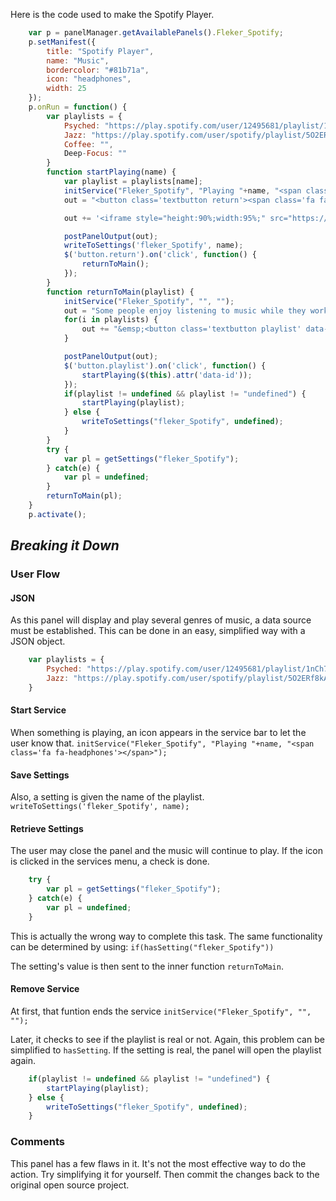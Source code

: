 Here is the code used to make the Spotify Player.

```Javascript
    var p = panelManager.getAvailablePanels().Fleker_Spotify;
    p.setManifest({
        title: "Spotify Player",
        name: "Music",
        bordercolor: "#81b71a",
        icon: "headphones",
        width: 25
    });
    p.onRun = function() {
        var playlists = {
            Psyched: "https://play.spotify.com/user/12495681/playlist/1nCh78mkclE3034mGo03eT",
            Jazz: "https://play.spotify.com/user/spotify/playlist/5O2ERf8kAYARVVdfCKZ9G7",
            Coffee: "",
            Deep-Focus: ""
        }
        function startPlaying(name) {
            var playlist = playlists[name];
            initService("Fleker_Spotify", "Playing "+name, "<span class='fa fa-headphones'></span>");
            out = "<button class='textbutton return'><span class='fa fa-arrow-left'></span>&nbsp;Back</button><br>";

            out += '<iframe style="height:90%;width:95%;" src="https://embed.spotify.com/?uri='+playlist+'" width="300" height="380" frameborder="0" allowtransparency="true"></iframe>';

            postPanelOutput(out);
            writeToSettings('fleker_Spotify', name);
            $('button.return').on('click', function() {
                returnToMain();
            });
        }
        function returnToMain(playlist) {
            initService("Fleker_Spotify", "", "");
            out = "Some people enjoy listening to music while they work.<br>Choose a mood to begin a playlist.<br>";
            for(i in playlists) {
                out += "&emsp;<button class='textbutton playlist' data-id='"+playlists[i]+"'>-"+playlists[i]+"</button>";
            }				

            postPanelOutput(out);
            $('button.playlist').on('click', function() {
                startPlaying($(this).attr('data-id'));
            });
            if(playlist != undefined && playlist != "undefined") {
                startPlaying(playlist);
            } else {
                writeToSettings("fleker_Spotify", undefined);
            }	
        }
        try {
            var pl = getSettings("fleker_Spotify");
        } catch(e) {
            var pl = undefined;
        }
        returnToMain(pl);
    }
    p.activate();
```

## *Breaking it Down*

### User Flow
#### JSON
As this panel will display and play several genres of music, a data source must be established. This can be done in an easy, simplified way with a JSON object.
```Javascript
    var playlists = {
        Psyched: "https://play.spotify.com/user/12495681/playlist/1nCh78mkclE3034mGo03eT",
        Jazz: "https://play.spotify.com/user/spotify/playlist/5O2ERf8kAYARVVdfCKZ9G7"
    }
```

#### Start Service
When something is playing, an icon appears in the service bar to let the user know that.
`initService("Fleker_Spotify", "Playing "+name, "<span class='fa fa-headphones'></span>");` 

#### Save Settings
Also, a setting is given the name of the playlist.
`writeToSettings('fleker_Spotify', name);`

#### Retrieve Settings
The user may close the panel and the music will continue to play. If the icon is clicked in the services menu, a check is done.
```Javascript
    try {
        var pl = getSettings("fleker_Spotify");
    } catch(e) {
        var pl = undefined;
    }
```
This is actually the wrong way to complete this task. The same functionality can be determined by using:
    `if(hasSetting("fleker_Spotify"))`

The setting's value is then sent to the inner function `returnToMain`.

#### Remove Service
At first, that funtion ends the service
`initService("Fleker_Spotify", "", "");`

Later, it checks to see if the playlist is real or not. Again, this problem can be simplified to `hasSetting`. If the setting is real, the panel will open the playlist again.

```Javascript
    if(playlist != undefined && playlist != "undefined") {
        startPlaying(playlist);
    } else {
        writeToSettings("fleker_Spotify", undefined);
    }	  
```

### Comments
This panel has a few flaws in it. It's not the most effective way to do the action. Try simplifying it for yourself. Then commit the changes back to the original open source project.
